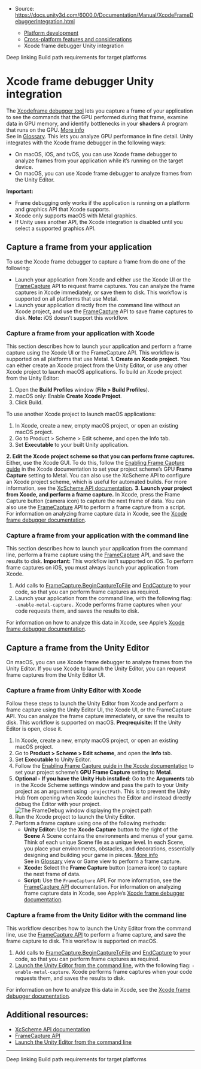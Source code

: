 * Source: https://docs.unity3d.com/6000.0/Documentation/Manual/XcodeFrameDebuggerIntegration.html

  * [Platform development ](https://docs.unity3d.com/6000.0/Documentation/Manual/PlatformSpecific.html)
  * [Cross-platform features and considerations](https://docs.unity3d.com/6000.0/Documentation/Manual/cross-platform-features.html)
  * Xcode frame debugger Unity integration


[](https://docs.unity3d.com/6000.0/Documentation/Manual/deep-linking.html)
Deep linking
[](https://docs.unity3d.com/6000.0/Documentation/Manual/build-path-requirements.html)
Build path requirements for target platforms
# Xcode frame debugger Unity integration
The [Xcode](https://developer.apple.com/xcode/)[frame debugger tool](https://developer.apple.com/documentation/metal/frame_capture_debugging_tools) lets you capture a frame of your application to see the commands that the GPU performed during that frame, examine data in GPU memory, and identify bottlenecks in your **shaders** A program that runs on the GPU. [More info](https://docs.unity3d.com/6000.0/Documentation/Manual/Shaders.html)  
See in [Glossary](https://docs.unity3d.com/6000.0/Documentation/Manual/Glossary.html#Shader). This lets you analyze GPU performance in fine detail. 
Unity integrates with the Xcode frame debugger in the following ways:
  * On macOS, iOS, and tvOS, you can use Xcode frame debugger to analyze frames from your application while it’s running on the target device.
  * On macOS, you can use Xcode frame debugger to analyze frames from the Unity Editor.


**Important:**
  * Frame debugging only works if the application is running on a platform and graphics API that Xcode supports.
  * Xcode only supports macOS with Metal graphics.
  * If Unity uses another API, the Xcode integration is disabled until you select a supported graphics API.


## Capture a frame from your application
To use the Xcode frame debugger to capture a frame from do one of the following:
  * Launch your application from Xcode and either use the Xcode UI or the [FrameCapture](https://docs.unity3d.com/6000.0/Documentation/ScriptReference/Apple.FrameCapture.html) API to request frame captures. You can analyze the frame captures in Xcode immediately, or save them to disk. This workflow is supported on all platforms that use Metal.
  * Launch your application directly from the command line without an Xcode project, and use the [FrameCapture](https://docs.unity3d.com/6000.0/Documentation/ScriptReference/Apple.FrameCapture.html) API to save frame captures to disk. **Note:** iOS doesn’t support this workflow.


### Capture a frame from your application with Xcode
This section describes how to launch your application and perform a frame capture using the Xcode UI or the FrameCapture API. This workflow is supported on all platforms that use Metal.
**1. Create an Xcode project.**
You can either create an Xcode project from the Unity Editor, or use any other Xcode project to launch macOS applications.
To build an Xcode project from the Unity Editor:
  1. Open the **Build Profiles** window (**File > Build Profiles**).
  2. macOS only: Enable **Create Xcode Project**.
  3. Click Build.


To use another Xcode project to launch macOS applications:
  1. In Xcode, create a new, empty macOS project, or open an existing macOS project.
  2. Go to Product > Scheme > Edit scheme, and open the Info tab.
  3. Set **Executable** to your built Unity application.


**2. Edit the Xcode project scheme so that you can perform frame captures.**
Either, use the Xcode GUI. To do this, follow the [Enabling Frame Capture guide](https://developer.apple.com/documentation/metal/frame_capture_debugging_tools/enabling_frame_capture) in the Xcode documentation to set your project scheme’s GPU **Frame Capture** setting to Metal.
You can also use the XcScheme API to configure an Xcode project scheme, which is useful for automated builds. For more information, see the [XcScheme API documentation](https://docs.unity3d.com/6000.0/Documentation/ScriptReference/iOS.Xcode.XcScheme.html).
**3. Launch your project from Xcode, and perform a frame capture.**
In Xcode, press the Frame Capture button (camera icon) to capture the next frame of data.
You can also use the [FrameCapture](https://docs.unity3d.com/6000.0/Documentation/ScriptReference/Apple.FrameCapture.html) API to perform a frame capture from a script. For information on analyzing frame capture data in Xcode, see the [Xcode frame debugger documentation](https://developer.apple.com/documentation/metal/frame_capture_debugging_tools).
### Capture a frame from your application with the command line
This section describes how to launch your application from the command line, perform a frame capture using the [FrameCapture](https://docs.unity3d.com/6000.0/Documentation/ScriptReference/Apple.FrameCapture.html) API, and save the results to disk. **Important:** This workflow isn’t supported on iOS. To perform frame captures on iOS, you must always launch your application from Xcode.
  1. Add calls to [FrameCapture.BeginCaptureToFile](https://docs.unity3d.com/6000.0/Documentation/ScriptReference/Apple.FrameCapture.BeginCaptureToFile.html) and [EndCapture](https://docs.unity3d.com/6000.0/Documentation/ScriptReference/Apple.FrameCapture.EndCapture.html) to your code, so that you can perform frame captures as required.
  2. Launch your application from the command line, with the following flag: `-enable-metal-capture.` Xcode performs frame captures when your code requests them, and saves the results to disk.


For information on how to analyze this data in Xcode, see Apple’s [Xcode frame debugger documentation](https://developer.apple.com/documentation/metal/frame_capture_debugging_tools).
## Capture a frame from the Unity Editor
On macOS, you can use Xcode frame debugger to analyze frames from the Unity Editor. If you use Xcode to launch the Unity Editor, you can request frame captures from the Unity Editor UI.
### Capture a frame from Unity Editor with Xcode
Follow these steps to launch the Unity Editor from Xcode and perform a frame capture using the Unity Editor UI, the Xcode UI, or the FrameCapture API. You can analyze the frame capture immediately, or save the results to disk. This workflow is supported on macOS.
**Preqrequisite:** If the Unity Editor is open, close it.
  1. In Xcode, create a new, empty macOS project, or open an existing macOS project.
  2. Go to **Product > Scheme > Edit scheme**, and open the **Info** tab.
  3. Set **Executable** to Unity Editor.
  4. Follow the [Enabling Frame Capture guide in the Xcode documentation](https://developer.apple.com/documentation/metal/frame_capture_debugging_tools/enabling_frame_capture) to set your project scheme’s **GPU Frame Capture** setting to **Metal**.
  5. **Optional - If you have the Unity Hub installed:** Go to the **Arguments** tab in the Xcode Scheme settings window and pass the path to your Unity project as an argument using `-projectPath`. This is to prevent the Unity Hub from opening when Xcode launches the Editor and instead directly debug the Editor with your project. ![The FrameDebug window displaying the project path](https://docs.unity3d.com/6000.0/Documentation/uploads/Main/xcode-frame-debugger-cmd.png)
  6. Run the Xcode project to launch the Unity Editor.
  7. Perform a frame capture using one of the following methods: 
     * **Unity Editor:** Use the **Xcode Capture** button to the right of the **Scene** A Scene contains the environments and menus of your game. Think of each unique Scene file as a unique level. In each Scene, you place your environments, obstacles, and decorations, essentially designing and building your game in pieces. [More info](https://docs.unity3d.com/6000.0/Documentation/Manual/CreatingScenes.html)  
See in [Glossary](https://docs.unity3d.com/6000.0/Documentation/Manual/Glossary.html#Scene) view or Game view to perform a frame capture.
     * **Xcode:** Select the **Frame Capture** button (camera icon) to capture the next frame of data.
     * **Script:** Use the `FrameCapture` API. For more information, see the [FrameCapture API](https://docs.unity3d.com/ScriptReference/Apple.FrameCapture.html) documentation. For information on analyzing frame capture data in Xcode, see Apple’s [Xcode frame debugger documentation](https://developer.apple.com/documentation/metal/frame_capture_debugging_tools).


### Capture a frame from the Unity Editor with the command line
This workflow describes how to launch the Unity Editor from the command line, use the [FrameCapture API](https://docs.unity3d.com/6000.0/Documentation/ScriptReference/Apple.FrameCapture.html) to perform a frame capture, and save the frame capture to disk. This workflow is supported on macOS.
  1. Add calls to [FrameCapture.BeginCaptureToFile](https://docs.unity3d.com/6000.0/Documentation/ScriptReference/Apple.FrameCapture.BeginCaptureToFile.html) and [EndCapture](https://docs.unity3d.com/6000.0/Documentation/ScriptReference/Apple.FrameCapture.EndCapture.html) to your code, so that you can perform frame captures as required.
  2. [Launch the Unity Editor from the command line](https://docs.unity3d.com/6000.0/Documentation/Manual/CommandLineArguments.html), with the following flag: `-enable-metal-capture`. Xcode performs frame captures when your code requests them, and saves the results to disk.


For information on how to analyze this data in Xcode, see the [Xcode frame debugger documentation](https://developer.apple.com/documentation/metal/frame_capture_debugging_tools).
## Additional resources:
  * [XcScheme API documentation](https://docs.unity3d.com/6000.0/Documentation/ScriptReference/iOS.Xcode.XcScheme.html)
  * [FrameCapture API](https://docs.unity3d.com/6000.0/Documentation/ScriptReference/Apple.FrameCapture.html)
  * [Launch the Unity Editor from the command line](https://docs.unity3d.com/6000.0/Documentation/Manual/CommandLineArguments.html)


* * *
[](https://docs.unity3d.com/6000.0/Documentation/Manual/deep-linking.html)
Deep linking
[](https://docs.unity3d.com/6000.0/Documentation/Manual/build-path-requirements.html)
Build path requirements for target platforms
